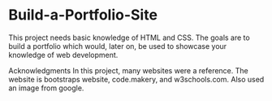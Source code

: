 # Build-a-Portfolio-Site
This project needs basic knowledge of HTML and CSS. The goals are to build a portfolio which would, later on, be used to showcase your knowledge of web development.

Acknowledgments
In this project, many websites were a reference. The website is bootstraps website, code.makery, and w3schools.com.
Also used an image from google.


